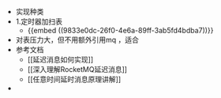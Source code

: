 - 实现种类
- 1.定时器加扫表
	- {{embed ((9833e0dc-26f0-4e6a-89ff-3ab5fd4bdba7))}}
- 对表压力大，但不用额外引用mq ，适合
- 参考文档
	- [[延迟消息如何实现]]
	- [[深入理解RocketMQ延迟消息]]
	- [[任意时间延时消息原理讲解]]
-
